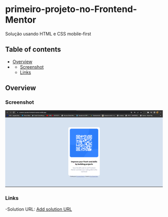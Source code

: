 # primeiro-projeto-no-Frontend-Mentor
Solução usando HTML e CSS mobile-first


## Table of contents 
- [Overview](#overview)
- - [Screenshot](#screenshot)
  - [Links](#links)
 
 ## Overview
 
### Screenshot 
![](src/images/img.projeto-QR.png)

### Links

-Solution  URL: [Add solution URL](https://scanner-qrcode-frontend-mentor.netlify.app/)

